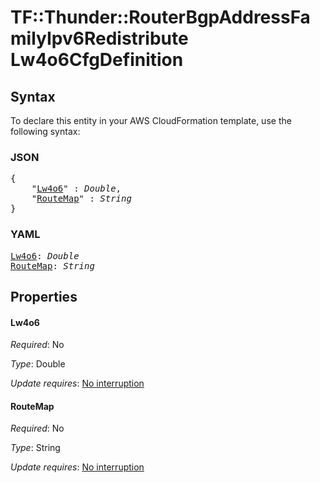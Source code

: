 # TF::Thunder::RouterBgpAddressFamilyIpv6Redistribute Lw4o6CfgDefinition

## Syntax

To declare this entity in your AWS CloudFormation template, use the following syntax:

### JSON

<pre>
{
    "<a href="#lw4o6" title="Lw4o6">Lw4o6</a>" : <i>Double</i>,
    "<a href="#routemap" title="RouteMap">RouteMap</a>" : <i>String</i>
}
</pre>

### YAML

<pre>
<a href="#lw4o6" title="Lw4o6">Lw4o6</a>: <i>Double</i>
<a href="#routemap" title="RouteMap">RouteMap</a>: <i>String</i>
</pre>

## Properties

#### Lw4o6

_Required_: No

_Type_: Double

_Update requires_: [No interruption](https://docs.aws.amazon.com/AWSCloudFormation/latest/UserGuide/using-cfn-updating-stacks-update-behaviors.html#update-no-interrupt)

#### RouteMap

_Required_: No

_Type_: String

_Update requires_: [No interruption](https://docs.aws.amazon.com/AWSCloudFormation/latest/UserGuide/using-cfn-updating-stacks-update-behaviors.html#update-no-interrupt)

